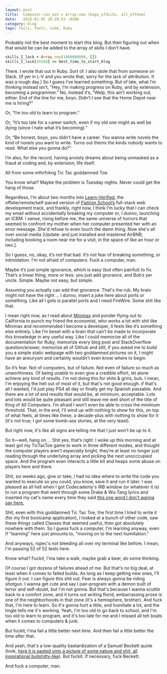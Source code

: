 ```yaml
---
layout: post
title:  Computer.can_eat = Array.new (bags_ofdicks, all_ofthem)
date:   2016-01-05 10:20:53 -0500
category: blog
tags: fails, feels, code, Ruby
---
```


Probably not the best moment to start this blog. But then figuring out when that would be can be added to the array of skills I don’t have. 

```ruby
skills_I_lack = Array.new(1000000000, [])  
skills_I_lack[45568] << best_time_to_start_blog
```

There. I wrote that out in Ruby. Sort of. I also stole that from someone on Slack. (if yer in L-V and you wrote that, sorry for the lack of attribution. It was a rough day.) So I guess I’ve learned something. But of late, what I’m thinking instead isn’t, “Hey, I’m making progress on Ruby, and by extension, becoming a programmer.” No, instead it’s, “Welp, this ain’t working out, either. End of the line for me, boyo. Didn’t I see that the Home Depot near me is hiring?”

Or, “I’m too old to learn to program.” 

Or, “It’s too late for a career switch, even if my old one might as well be dying (since I hate what it’s becoming).”

Or, “Be honest, boyo, you didn’t have a career. You wanna write novels the kind of novels you want to write. Turns out thems the kinds nobody wants to read. What else you gonna do?”

I’m also, for the record, having anxiety dreams about being unmasked as a fraud at coding and, by extension, life itself. 

All from some mthrfckng Tic Tac goddamned Toe. 

You know what? Maybe the problem is Tuesday nights. Never could get the hang of those. 

Regardless, I’m about two months into <a href="http://learn.co">Learn-Verified</a>, the offsite/remote/self-paced version of <a href="http://flatironschool.com">Flatiron School’s</a> full-stack web development track, and frankly, right now, I think I’m lucky that I can check my email without accidentally breaking my computer or, I dunno, launching an ICBM. I sense, rising before me, the same universe of horrors that seemed to confront my mother when her computer presented her with an error message. She'd refuse to even touch the damn thing. Now she's all over social media [Update: and just installed and mastered AirBNB, including booking a room near me for a visit, in the space of like an hour or two.].

So I guess, no, okay, it’s not that bad. It’s not fear of breaking something, or intimidation. I’m not afraid of computers. Fuck a computer, man. 

Maybe it’s just simple ignorance, which is easy (but often painful) to fix. That’s a linear thing, more or less: you just add gnorance, and Bob’s yer uncle. Simple. Maybe not easy, but simple. 

Assuming you actually can add that gnorance. That's the rub. My brain might not have the right ... I dunno, insert a joke here about ports or something. Like all I gots is parallel ports and I need FireWire. Some shit like that. 

I mean right now, as I read about <a href="https://en.wikipedia.org/wiki/Minimax">Minimax</a> and ponder flying out to California to punch my friend the economist, who works a lot with shit like Minimax and recommended I become a developer, it feels like it’s something else entirely. Like I’m beset with a brain that can’t be made to incorporate this knowledge in any useful way. Like I could memorize all of the documentation for Ruby, memorize every blog post and StackOverflow question/answer, memorize all of Github and still, if you asked me to build you a simple static webpage with two goddamned pictures on it, I might have an aneurysm and certainly wouldn’t even know where to begin. 

So it’s fear. Not of computers, but of failure. Not even of failure so much as unworthiness. Of being unable to even give a credible effort, let alone achieve any kind of results. I'm not doing this for shits & grins, bub. I mean, I'm enjoying the hell out of most of it, but that's not good enough. if that's all I wanted, I'd just play PS4 all day or finally get my Spanish passable. And there are a lot of end results that would be, at minimum, acceptable. Lots and lots would be quite pleasant and still leave me well short of the title of King of All Computers. I’m afraid I won’t even be able to cross the minimum threshold. That, in the end, I’ll wind up with nothing to show for this, on top of what feels, at times like these, a decade-plus with nothing to show for it (it's not true; I got some bomb-ass stories, at the very least). 

But right now, it's like all signs are telling me that I just won’t be up to it. 

So it—well, hang on … Shit yes, that’s right: I woke up this morning and at least got my TicTacToe game to work in three different modes, and thought the computer players aren’t especially bright, they’re at least no longer just reading through the underlying array and picking the next unocccupied space. And the program even interacts a little bit and heaps some abuse on players here and there. 

Shit, six weeks ago, give or take, I had no idea where to write the code you wanted to execute so you could, you know, save it and run it later. I was pleased as all hell when I got Codecademy's IRB window (or whatever it is) to run a program that went through some Drake & Wu-Tang lyrics and inserted my cat's name every time they said <a href="https://youtu.be/dF1NUposXVQ">this one word I don't wanna say here.</a> 

Shit, even with this goddamned Tic Tac Toe, the first time I tried to write it (for my first bootcamp application), I looked at a bunch of other code, saw these things called Classes that seemed useful, then got absolutely nowhere with them. So I guess fuck a computer, I'm learning anyway, even if "learning" here just amounts to, "moving on to the next humiliation."

And anyways, rspec's not bleeding all over my terminal like before. I mean, I'm passing 52 of 52 tests here. 

Know what? Fuckit, I'ma take a walk, maybe grab a beer, do some thinking. 

Of course I got dozens of failures ahead of me. But that's no big deal, at least when it comes to failed builds. As long as I keep getting new ones, I'll figure it out. I can figure this shit out. Fear is always gonna be riding shotgun. I wanna get cute and say I pair-program with a demon built of terror and self-doubt, but I'm not gonna. But that's because I wanna scuttle back to a comfort zone, and it turns out writing florid, embarrassing prose is one of the neighborhoods in that zone (it's a hemisphere, brother).
And fuck that, I'm here to learn. So it's gonna hurt a little, and humiliate a lot, and the tingle tells me it's working. Yeah, I'm too old to go back to school, and I'm too old to learn to program, and it's too late for me and I missed all teh boats when it comes to computers & junk. 

But fuckit, I'ma fail a little better next time. And then fail a little better the time after that.

And yeah, that's a low-quality bastardization of a Samuel Beckett quote (look, <a href="http://www.brainyquote.com/quotes/quotes/s/samuelbeck121335.html">here it is pasted onto a picture of some nature and shit, all inspirational bullshitty-like</a>). But fuckit. If necessary, fuck Beckett.   

And fuck a computer, man. 
